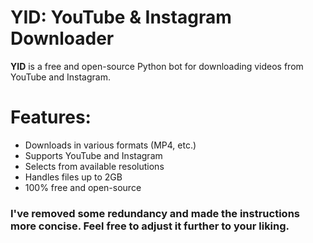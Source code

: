 # YID: YouTube & Instagram Downloader

**YID** is a free and open-source Python bot for downloading videos from YouTube and Instagram.

# **Features:**

* Downloads in various formats (MP4, etc.)
* Supports YouTube and Instagram
* Selects from available resolutions
* Handles files up to 2GB
* 100% free and open-source

### **I've removed some redundancy and made the instructions more concise. Feel free to adjust it further to your liking.**